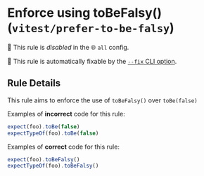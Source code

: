 # Enforce using toBeFalsy() (`vitest/prefer-to-be-falsy`)

🚫 This rule is _disabled_ in the 🌐 `all` config.

🔧 This rule is automatically fixable by the [`--fix` CLI option](https://eslint.org/docs/latest/user-guide/command-line-interface#--fix).

<!-- end auto-generated rule header -->

## Rule Details

This rule aims to enforce the use of `toBeFalsy()` over `toBe(false)`

Examples of **incorrect** code for this rule:

```js
expect(foo).toBe(false)
expectTypeOf(foo).toBe(false)
```

Examples of **correct** code for this rule:

```js
expect(foo).toBeFalsy()
expectTypeOf(foo).toBeFalsy()
```
